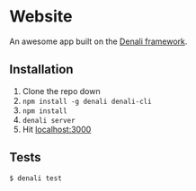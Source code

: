 # Website

An awesome app built on the [Denali framework](http://denalijs.org/).


## Installation

1. Clone the repo down
2. `npm install -g denali denali-cli`
3. `npm install`
4. `denali server`
5. Hit [localhost:3000](http://localhost:3000)


## Tests

```sh
$ denali test
```
